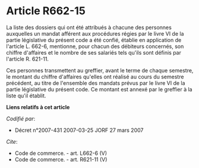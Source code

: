 # Article R662-15

La liste des dossiers qui ont été attribués à chacune des personnes auxquelles un mandat afférent aux procédures régies par
le livre VI de la partie législative du présent code a été confié, établie en application de l'article L. 662-6, mentionne,
pour chacun des débiteurs concernés, son chiffre d'affaires et le nombre de ses salariés tels qu'ils sont définis par
l'article R. 621-11.

Ces personnes transmettent au greffier, avant le terme de chaque semestre, le montant du chiffre d'affaires qu'elles ont
réalisé au cours du semestre précédent, au titre de l'ensemble des mandats prévus par le livre VI de la partie législative du
présent code. Ce montant est annexé par le greffier à la liste qu'il établit.

**Liens relatifs à cet article**

_Codifié par_:

  - Décret n°2007-431 2007-03-25 JORF 27 mars 2007

_Cite_:

  - Code de commerce. - art. L662-6 (V)
  - Code de commerce. - art. R621-11 (V)
